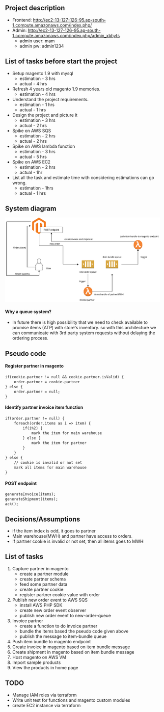 ## Project description
* Frontend: http://ec2-13-127-126-95.ap-south-1.compute.amazonaws.com/index.php/
* Admin: http://ec2-13-127-126-95.ap-south-1.compute.amazonaws.com/index.php/admin_xbhyts
    * admin user: mam
    * admin pw: admin1234

## List of tasks before start the project
* Setup magento 1.9 with mysql
    * estimation - 3 hrs
    * actual - 4 hrs
* Refresh 4 years old magento 1.9 memories.
    * estimation - 4 hrs
* Understand the project requirements.
    * estimation - 1 hrs
    * actual - 1 hrs
* Design the project and picture it
    * estimation - 3 hrs
    * actual - 2 hrs
* Spike on AWS SQS
    * estimation - 2 hrs
    * actual - 2 hrs
* Spike on AWS lambda function
    * estimation - 3 hrs
    * actual - 5 hrs
* Spike on AWS EC2
    * estimation - 2 hrs
    * actual - 1hr
* List all the task and estimate time with considering estimations can go wrong.
    * estimation - 1hrs
    * actual - 1 hrs

## System diagram
![GitHub Logo](/doc/Partner%20Invoice-Page-1.png)
#### Why a queue system?
* In future there is high possibility that we need to check available to promise items (ATP) with store's inventory. so with this architecture we can communicate with 3rd party system requests without delaying the ordering process.

## Pseudo code
#### Register partner in magento
```
if(cookie.partner != null && cookie.partner.isValid) {
    order.partner = cookie.partner
} else {
    order.partner = null;
}
```

#### Identify partner invoice item function
```
if(order.partner != null) {
    foreach(order.items as i => item) {
        if(i%2) {
            mark the item for main warehouse
        } else {
            mark the item for partner
        }
    }
} else {
    // cookie is invalid or not set
    mark all items for main warehouse
}
```

#### POST endpoint
```
generateInvoice(items);
generateShipment(items);
ack();
```

## Decisions/Assumptions
* if the item index is odd, it goes to partner
* Main warehouse(MWH) and partner have access to orders.
* If partner cookie is invalid or not set, then all items goes to MWH

## List of tasks
1. Capture partner in magento
    * create a partner module
    * create partner schema
    * feed some partner data
    * create partner cookie
    * register partner cookie value with order
2. Publish new order event to AWS SQS
    * install AWS PHP SDK
    * create new order event observer
    * publish new order event to new-order-queue
3. Invoice partner
    * create a function to do invoice partner
    * bundle the items based the pseudo code given above
    * publish the message to item-bundle queue
4. Push item bundle to magento endpoint
5. Create invoice in magento based on item bundle message
6. Create shipment in magento based on item bundle message
7. Host magento on AWS VM
8. Import sample products
9. View the products in home page

## TODO
* Manage IAM roles via terraform
* Write unit test for functions and magento custom modules
* create EC2 instance via terraform